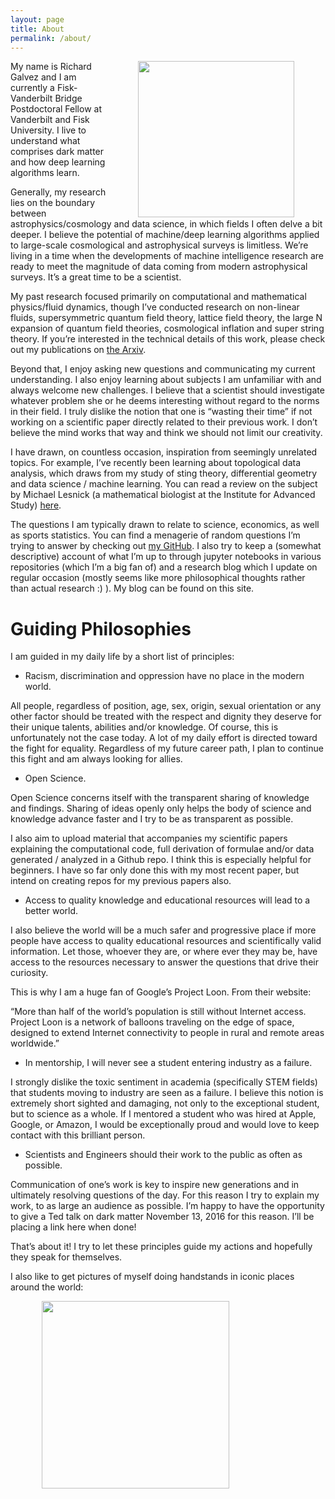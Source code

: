 ```yaml
---
layout: page
title: About
permalink: /about/
---
```

<img align="right" hspace="50px" src="https://raw.githubusercontent.com/richardagalvez/richardagalvez.github.io/master/meeeee.jpg" style="width: 250px;"/>My name is Richard Galvez and I am currently a Fisk-Vanderbilt Bridge Postdoctoral Fellow at Vanderbilt and Fisk University. I live to understand what comprises dark matter and how deep learning algorithms learn.


Generally, my research lies on the boundary between astrophysics/cosmology and data science, in which fields I often delve a bit deeper. I believe the potential of machine/deep learning algorithms applied to large-scale cosmological and astrophysical surveys is limitless. We’re living in a  time when the developments of machine intelligence research are ready to meet the magnitude of data coming from modern astrophysical surveys. It’s a great time to be a scientist.


My past research focused primarily on computational and mathematical physics/fluid dynamics, though I’ve conducted research on non-linear fluids, supersymmetric quantum field theory, lattice field theory, the large N expansion of quantum field theories, cosmological inflation and super string theory.
If you’re interested in the technical details of this work, please check out my publications on [the Arxiv](http://inspirehep.net/search?ln=en&p=find+a+galvez%2C+richard&of=hb&action_search=Search&sf=earliestdate&so=d).


Beyond that, I enjoy asking new questions and communicating my current understanding. I also enjoy learning about subjects I am unfamiliar with and always welcome new challenges. I believe that a scientist should investigate whatever problem she or he deems interesting without regard to the norms in their field. I truly dislike the notion that one is “wasting their time” if not working on a scientific paper directly related to their previous work. I don’t believe the mind works that way and think we should not limit our creativity.

I have drawn, on countless occasion, inspiration from seemingly unrelated topics. For example, I’ve recently been learning about topological data analysis, which draws from my study of sting theory, differential geometry and data science / machine learning. You can read a review on the subject by Michael Lesnick (a mathematical biologist at the Institute for Advanced Study) [here](https://www.ias.edu/ideas/2013/lesnick-topological-data-analysis).

The questions I am typically drawn to relate to science, economics, as well as sports statistics. You can find a menagerie of random questions I’m trying to answer by checking out [my GitHub](http://www.github.com/richardagalvez). I also try to keep a (somewhat descriptive) account of what I’m up to through jupyter notebooks in various repositories (which I’m a big fan of) and a research blog which I update on regular occasion (mostly seems like more philosophical thoughts rather than actual research :) ). My blog can be found on this site.


# Guiding Philosophies

I am guided in my daily life by a short list of principles:

- Racism, discrimination and oppression have no place in the modern world.

All people, regardless of position, age, sex, origin, sexual orientation or any other factor should be treated with the respect and dignity they deserve for their unique talents, abilities and/or knowledge.
Of course, this is unfortunately  not the case today. A lot of my daily effort  is directed toward the fight for equality. Regardless of my future career path, I plan to continue this fight and am always looking for allies.

- Open Science.

Open Science concerns itself with the transparent sharing of knowledge and findings. Sharing of ideas openly only helps the body of science and knowledge advance faster and I try to be as transparent as possible.

I also aim to upload material that accompanies my scientific papers explaining the computational code, full derivation of formulae and/or data generated / analyzed in a Github repo. I think this is especially helpful for beginners. I have so far only done this with my most recent paper, but intend on creating repos for my previous papers also.

- Access to quality knowledge and educational resources will lead to a better world.

I also believe the world will be a much safer and progressive place if more people have access to quality educational resources and scientifically valid information. Let those, whoever they are, or where ever they may be, have access to the resources necessary to answer the questions that drive their curiosity. 

This is why I am a huge fan of Google’s Project Loon. From their website:

“More than half of the world’s population is still without Internet access. Project Loon is a network of balloons traveling on the edge of space, designed to extend Internet connectivity to people in rural and remote areas worldwide.”

- In mentorship, I will never see a student entering industry as a failure.

I strongly dislike the toxic sentiment in academia (specifically STEM fields) that students moving to industry are seen as a failure. I believe this notion is extremely short sighted and damaging, not only to the exceptional student, but to science as a whole. If I mentored a student who was hired at Apple, Google, or Amazon, I would be exceptionally proud and would love to keep contact with this brilliant person.

- Scientists and Engineers should their work to the public as often as possible.

Communication of one’s work is key to inspire new generations and in ultimately resolving questions of the day. For this reason I try to explain my work, to as large an audience as possible. I’m happy to have the opportunity to give a Ted talk on dark matter November 13, 2016 for this reason. I’ll be placing a link here when done!

That’s about it! I try to let these principles guide my actions and hopefully they speak for themselves.

I also like to get pictures of myself doing handstands in iconic places around the world:

<img align="center" hspace="50px" src="https://raw.githubusercontent.com/richardagalvez/richardagalvez.github.io/master/IMG_4510.JPG" style="width: 300px;"/>
